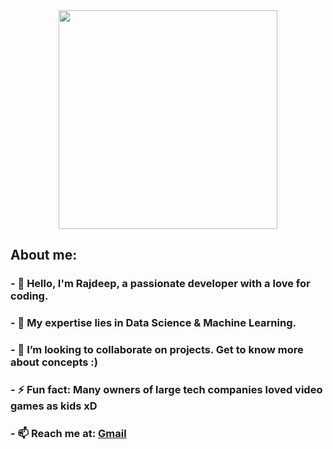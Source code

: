 <div id="header" align="center">
  <img src="https://media.giphy.com/media/R03zWv5p1oNSQd91EP/giphy.gif" width="350" height"300">
</div>
<div id="head">
  <h2><b>About me: </b></h2>
</div>
<div id="bio">
  <h3>- 👋 Hello, I'm Rajdeep, a passionate developer with a love for coding. </h3>
  <h3>- 🚀 My expertise lies in Data Science & Machine Learning.</h3>
  <h3>- 👯 I’m looking to collaborate on projects. Get to know more about concepts :)</h3>
  <h3>- ⚡ Fun fact: Many owners of large tech companies loved video games as kids xD</h3>
  <h3> - 📫 Reach me at: <a href="mailto:basu.rajdeep2002@gmail.com">Gmail</a>
</div>
